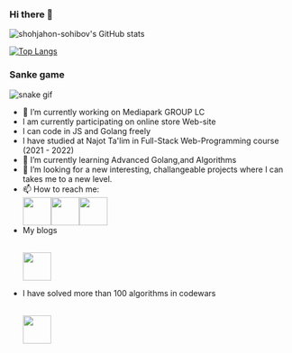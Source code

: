 <!-- #### Skils -->

### Hi there 👋
<!--
**shohjahon-sohibov/shohjahon-sohibov** is a ✨ _special_ ✨ repository because its `README.md` (this file) appears on your GitHub profile.

Here are some ideas to get you started:

- 
-->
![shohjahon-sohibov's GitHub stats](https://github-readme-stats.vercel.app/api?username=shohjahon-sohibov&show_icons=true&theme=react)

[![Top Langs](https://github-readme-stats.vercel.app/api/top-langs/?username=shohjahon-sohibov&exclude_repo=github-readme-stats,shohjahon-sohibov.github.io)](https://github.com/shohjahon-sohibov/github-readme-stats)
### Sanke game
![snake gif](https://github.com/shohjahon-sohibov/shohjahon-sohibov/blob/output/github-contribution-grid-snake.gif)






- 🔭 I’m currently working on Mediapark GROUP LC
- l am currently participating on online store Web-site
- l can code in JS and Golang freely
- l have studied at Najot Ta'lim in Full-Stack Web-Programming course (2021 - 2022) 
- 🌱 I’m currently learning Advanced Golang,and Algorithms 
- 👯 I’m looking for a new interesting, challangeable projects where I can takes me to a new level.
- 📫 How to reach me: 
      <div style="display:flex">   
        <a href="https://www.instagram.com/umar__forsiy/">
          <img height="50" src="https://user-images.githubusercontent.com/46517096/166974368-9798f39f-1f46-499c-b14e-81f0a3f83a06.png"/>
        </a>  <a href="https://www.linkedin.com/in/shohjahon-sohibov-05503b235/">
          <img height="50" src="https://user-images.githubusercontent.com/87961327/233285811-57c503a4-7f1e-4926-b95c-0580cdc3cae1.png"/>
        </a>  <a href="https://t.me/ShohjahonSohibov">
          <img height="50" src="https://user-images.githubusercontent.com/87961327/233277815-2ce1e1c7-2fea-4e0c-ae0a-cc13a026152a.png"/>
        </a> 
      </div>
- My blogs
      <p>   
        <a href="https://t.me/algorithm_cracker">
          <img height="50" src="https://user-images.githubusercontent.com/87961327/233277815-2ce1e1c7-2fea-4e0c-ae0a-cc13a026152a.png"/>
        </a>  
      </p>
- l have solved more than 100 algorithms in codewars
      <p>   
        <a href="https://www.codewars.com/users/shohjahon-sohibov ">
          <img height="50" src="https://user-images.githubusercontent.com/87961327/233279619-47589ee8-6ba7-49d2-91b5-3b49a39e8326.png"/>
        </a>  
      </p>


<!--


**shohjahon-sohibov/shohjahon-sohibov** is a ✨ _special_ ✨ repository because its `README.md` (this file) appears on your GitHub profile.

Here are some ideas to get you started:

- 🔭 I’m currently working on ...
- 🌱 I’m currently learning ...
- 👯 I’m looking to collaborate on ...
- 🤔 I’m looking for help with ...
- 💬 Ask me about ...
- 📫 How to reach me: ...
- 😄 Pronouns: ...
- ⚡ Fun fact: ...
-->
